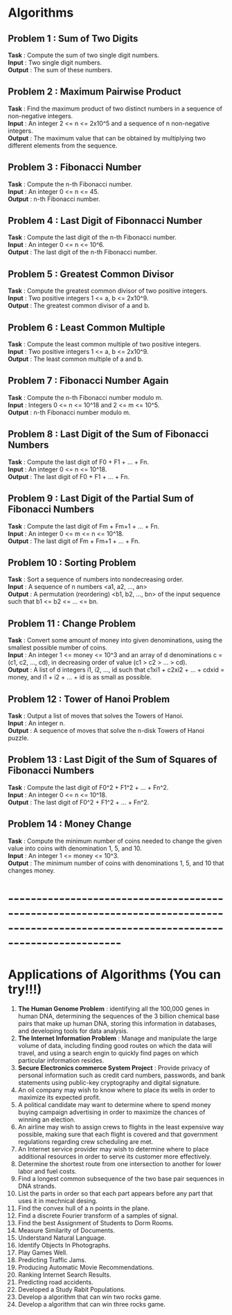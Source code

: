 # Algorithms

## Problem 1 : Sum of Two Digits
**Task** : Compute the sum of two single digit numbers. <br/>
**Input** : Two single digit numbers. <br/>
**Output** : The sum of these numbers. <br/>

## Problem 2 : Maximum Pairwise Product
**Task** : Find the maximum product of two distinct numbers in a sequence of non-negative integers. <br/>
**Input** : An integer 2 <= n <= 2x10^5 and a sequence of n non-negative integers. <br/>
**Output** : The maximum value that can be obtained by multiplying two different elements from the sequence. <br/>

## Problem 3 : Fibonacci Number
**Task** : Compute the n-th Fibonacci number. <br/>
**Input** : An integer 0 <= n <= 45. <br/>
**Output** : n-th Fibonacci number.

## Problem 4 : Last Digit of Fibonnacci Number
**Task** : Compute the last digit of the n-th Fibonacci number. <br/>
**Input** : An integer 0 <= n <= 10^6. <br/>
**Output** : The last digit of the n-th Fibonacci number.

## Problem 5 : Greatest Common Divisor
**Task** : Compute the greatest common divisor of two positive integers. <br/>
**Input** : Two positive integers 1 <= a, b <= 2x10^9. <br/>
**Output** : The greatest common divisor of a and b.

## Problem 6 : Least Common Multiple
**Task** : Compute the least common multiple of two positive integers. <br/>
**Input** : Two positive integers 1 <= a, b <= 2x10^9. <br/>
**Output** : The least common multiple of a and b.

## Problem 7 : Fibonacci Number Again
**Task** : Compute the n-th Fibonacci number modulo m. <br/>
**Input** : Integers 0 <= n <= 10^18 and 2 <= m <= 10^5. <br/>
**Output** : n-th Fibonacci number modulo m.

## Problem 8 : Last Digit of the Sum of Fibonacci Numbers
**Task** : Compute the last digit of F0 + F1 + ... + Fn. <br/>
**Input** : An integer 0 <= n <= 10^18. <br/>
**Output** : The last digit of F0 + F1 + ... + Fn.

## Problem 9 : Last Digit of the Partial Sum of Fibonacci Numbers
**Task** : Compute the last digit of Fm + Fm+1 + ... + Fn. <br/>
**Input** : An integer 0 <= m <= n <= 10^18. <br/>
**Output** : The last digit of Fm + Fm+1 + ... + Fn.

## Problem 10 : Sorting Problem
**Task** : Sort a sequence of numbers into nondecreasing order. <br/>
**Input** : A sequence of n numbers <a1, a2, ..., an> <br/>
**Output** : A permutation (reordering) <b1, b2, ..., bn> of the input sequence such that b1 <= b2 <= ... <= bn.

## Problem 11 : Change Problem
**Task** : Convert some amount of money into given denominations, using the smallest possible number of coins. <br/>
**Input** : An integer 1 <= money <= 10^3 and an array of d denominations c = (c1, c2, ..., cd), in decreasing order of value (c1 > c2 > ... > cd). <br/>
**Output** : A list of d integers i1, i2, ..., id such that c1xi1 + c2xi2 + ... + cdxid = money, and i1 + i2 + ... + id is as small as possible.

## Problem 12 : Tower of Hanoi Problem
**Task** : Output a list of moves that solves the Towers of Hanoi. <br/>
**Input** : An integer n. <br/>
**Output** : A sequence of moves that solve the n-disk Towers of Hanoi puzzle.

## Problem 13 : Last Digit of the Sum of Squares of Fibonacci Numbers
**Task** : Compute the last digit of F0^2 + F1^2 + ... + Fn^2. <br/>
**Input** :  An integer 0 <= n <= 10^18. <br/>
**Output** : The last digit of F0^2 + F1^2 + ... + Fn^2.

## Problem 14 : Money Change
**Task** : Compute the minimum number of coins needed to change the given value into coins with denomination 1, 5, and 10. <br/>
**Input** : An integer 1 <= money <= 10^3. <br/>
**Output** : The minimum number of coins with denominations 1, 5, and 10 that changes money.

# --------------------------------------------------------------------------------------------------------------------------------------

# Applications of Algorithms (You can try!!!)
1. **The Human Genome Problem** : identifying all the 100,000 genes in human DNA, determining the sequences of the 3 billion chemical base pairs that make up human DNA, storing this information in databases, and developing tools for data analysis.
2. **The Internet Information Problem** : Manage and manipulate the large volume of data, including finding good routes on which the data will travel, and using a search engin to quickly find pages on which particular information resides.
3. **Secure Electronics commerce System Project** : Provide privacy of personal information such as credit card numbers, passwords, and bank statements using public-key cryptography and digital signature.
4. An oil company may wish to know where to place its wells in order to maximize its expected profit.
5. A political candidate may want to determine where to spend money buying campaign advertising in order to maximize the chances of winning an election.
6. An airline may wish to assign crews to flights in the least expensive way possible, making sure that each flight is covered and that government regulations regarding crew scheduling are met.
7. An Internet service provider may wish to determine where to place additional resources in order to serve its customer more effectively.
8. Determine the shortest route from one intersection to another for lower labor and fuel costs.
9. Find a longest common subsequence of the two base pair sequences in DNA strands.
10. List the parts in order so that each part appears before any part that uses it in mechnical desing.
11. Find the convex hull of a n points in the plane.
12. Find a discrete Fourier transform of a samples of signal.
13. Find the best Assignment of Students to Dorm Rooms.
14. Measure Similarity of Documents.
15. Understand Natural Language.
16. Identify Objects In Photographs.
17. Play Games Well.
18. Predicting Traffic Jams.
19. Producing Automatic Movie Recommendations.
20. Ranking Internet Search Results.
21. Predicting road accidents.
22. Developed a Study Rabit Populations.
23. Develop a algorithm that can win two rocks game.
24. Develop a algorithm that can win three rocks game.
